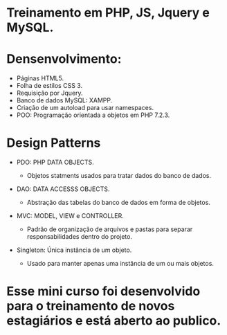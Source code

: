 # Treinamento em PHP, JS, Jquery e MySQL.

# Densenvolvimento:

-   Páginas HTML5.
-   Folha de estilos CSS 3.
-   Requisição por Jquery.
-   Banco de dados MySQL: XAMPP.
-   Criação de um autoload para usar namespaces.
-   POO: Programação orientada a objetos em PHP 7.2.3.

# Design Patterns

-   PDO: PHP DATA OBJECTS.

    -   Objetos statments usados para tratar dados do banco de dados.

-   DAO: DATA ACCESSS OBJECTS.

    -   Abstração das tabelas do banco de dados em forma de objetos.

-   MVC: MODEL, VIEW e CONTROLLER.

    -   Padrão de organização de arquivos e pastas para separar responsabilidades dentro do projeto.

-   Singleton: Única instância de um objeto.
    -   Usado para manter apenas uma instância de um ou mais objetos.

# Esse mini curso foi desenvolvido para o treinamento de novos estagiários e está aberto ao publico.
